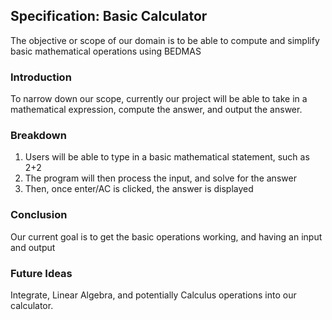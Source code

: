 ## Specification: Basic Calculator

The objective or scope of our domain is to be able to compute and simplify basic mathematical operations using BEDMAS

### Introduction

To narrow down our scope, currently our project will be able to take in a mathematical expression, compute the answer, and output the answer.

### Breakdown

1. Users will be able to type in a basic mathematical statement, such as 2+2
2. The program will then process the input, and solve for the answer
3. Then, once enter/AC is clicked, the answer is displayed

### Conclusion

Our current goal is to get the basic operations working, and having an input and output

### Future Ideas

Integrate, Linear Algebra, and potentially Calculus operations into our calculator.




